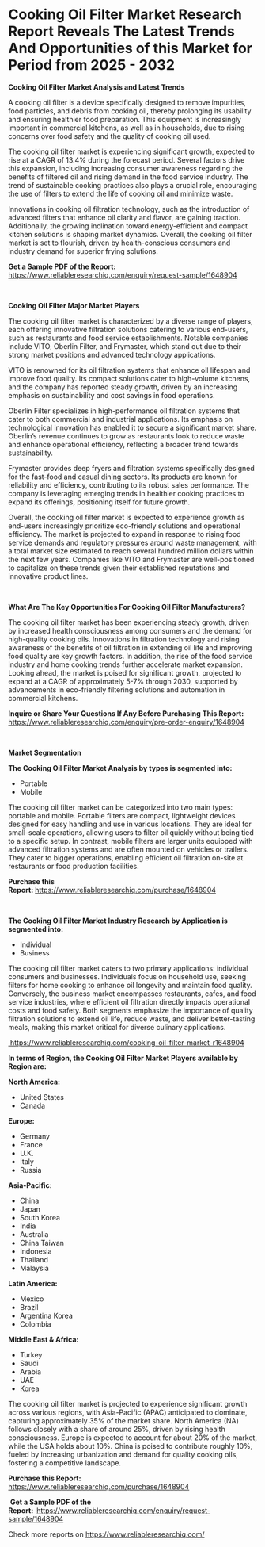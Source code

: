 <p><h1>Cooking Oil Filter Market Research Report Reveals The Latest Trends And Opportunities of this Market for Period from 2025 - 2032</h1></p><p><strong>Cooking Oil Filter Market Analysis and Latest Trends</strong></p>
<p><p>A cooking oil filter is a device specifically designed to remove impurities, food particles, and debris from cooking oil, thereby prolonging its usability and ensuring healthier food preparation. This equipment is increasingly important in commercial kitchens, as well as in households, due to rising concerns over food safety and the quality of cooking oil used. </p><p>The cooking oil filter market is experiencing significant growth, expected to rise at a CAGR of 13.4% during the forecast period. Several factors drive this expansion, including increasing consumer awareness regarding the benefits of filtered oil and rising demand in the food service industry. The trend of sustainable cooking practices also plays a crucial role, encouraging the use of filters to extend the life of cooking oil and minimize waste. </p><p>Innovations in cooking oil filtration technology, such as the introduction of advanced filters that enhance oil clarity and flavor, are gaining traction. Additionally, the growing inclination toward energy-efficient and compact kitchen solutions is shaping market dynamics. Overall, the cooking oil filter market is set to flourish, driven by health-conscious consumers and industry demand for superior frying solutions.</p></p>
<p><strong>Get a Sample PDF of the Report:&nbsp;</strong> <a href="https://www.reliableresearchiq.com/enquiry/request-sample/1648904?utm_campaign=103&utm_medium=2&utm_source=Github&utm_content=ia&utm_term=07022025&utm_id=cooking-oil-filter">https://www.reliableresearchiq.com/enquiry/request-sample/1648904</a></p>
<p>&nbsp;</p>
<p><strong>Cooking Oil Filter Major Market Players</strong></p>
<p><p>The cooking oil filter market is characterized by a diverse range of players, each offering innovative filtration solutions catering to various end-users, such as restaurants and food service establishments. Notable companies include VITO, Oberlin Filter, and Frymaster, which stand out due to their strong market positions and advanced technology applications.</p><p>VITO is renowned for its oil filtration systems that enhance oil lifespan and improve food quality. Its compact solutions cater to high-volume kitchens, and the company has reported steady growth, driven by an increasing emphasis on sustainability and cost savings in food operations.</p><p>Oberlin Filter specializes in high-performance oil filtration systems that cater to both commercial and industrial applications. Its emphasis on technological innovation has enabled it to secure a significant market share. Oberlin’s revenue continues to grow as restaurants look to reduce waste and enhance operational efficiency, reflecting a broader trend towards sustainability.</p><p>Frymaster provides deep fryers and filtration systems specifically designed for the fast-food and casual dining sectors. Its products are known for reliability and efficiency, contributing to its robust sales performance. The company is leveraging emerging trends in healthier cooking practices to expand its offerings, positioning itself for future growth.</p><p>Overall, the cooking oil filter market is expected to experience growth as end-users increasingly prioritize eco-friendly solutions and operational efficiency. The market is projected to expand in response to rising food service demands and regulatory pressures around waste management, with a total market size estimated to reach several hundred million dollars within the next few years. Companies like VITO and Frymaster are well-positioned to capitalize on these trends given their established reputations and innovative product lines.</p></p>
<p>&nbsp;</p>
<p><strong>What Are The Key Opportunities For Cooking Oil Filter Manufacturers?</strong></p>
<p><p>The cooking oil filter market has been experiencing steady growth, driven by increased health consciousness among consumers and the demand for high-quality cooking oils. Innovations in filtration technology and rising awareness of the benefits of oil filtration in extending oil life and improving food quality are key growth factors. In addition, the rise of the food service industry and home cooking trends further accelerate market expansion. Looking ahead, the market is poised for significant growth, projected to expand at a CAGR of approximately 5-7% through 2030, supported by advancements in eco-friendly filtering solutions and automation in commercial kitchens.</p></p>
<p><strong>Inquire or Share Your Questions If Any Before Purchasing This Report:</strong> <a href="https://www.reliableresearchiq.com/enquiry/pre-order-enquiry/1648904?utm_campaign=103&utm_medium=2&utm_source=Github&utm_content=ia&utm_term=07022025&utm_id=cooking-oil-filter">https://www.reliableresearchiq.com/enquiry/pre-order-enquiry/1648904</a></p>
<p>&nbsp;</p>
<p><strong>Market Segmentation</strong></p>
<p><strong>The Cooking Oil Filter Market Analysis by types is segmented into:</strong></p>
<p><ul><li>Portable</li><li>Mobile</li></ul></p>
<p><p>The cooking oil filter market can be categorized into two main types: portable and mobile. Portable filters are compact, lightweight devices designed for easy handling and use in various locations. They are ideal for small-scale operations, allowing users to filter oil quickly without being tied to a specific setup. In contrast, mobile filters are larger units equipped with advanced filtration systems and are often mounted on vehicles or trailers. They cater to bigger operations, enabling efficient oil filtration on-site at restaurants or food production facilities.</p></p>
<p><strong>Purchase this Report:&nbsp;</strong><a href="https://www.reliableresearchiq.com/purchase/1648904?utm_campaign=103&utm_medium=2&utm_source=Github&utm_content=ia&utm_term=07022025&utm_id=cooking-oil-filter">https://www.reliableresearchiq.com/purchase/1648904</a></p>
<p>&nbsp;</p>
<p><strong>The Cooking Oil Filter Market Industry Research by Application is segmented into:</strong></p>
<p><ul><li>Individual</li><li>Business</li></ul></p>
<p><p>The cooking oil filter market caters to two primary applications: individual consumers and businesses. Individuals focus on household use, seeking filters for home cooking to enhance oil longevity and maintain food quality. Conversely, the business market encompasses restaurants, cafes, and food service industries, where efficient oil filtration directly impacts operational costs and food safety. Both segments emphasize the importance of quality filtration solutions to extend oil life, reduce waste, and deliver better-tasting meals, making this market critical for diverse culinary applications.</p></p>
<p><a href="https://www.reliableresearchiq.com/cooking-oil-filter-market-r1648904?utm_campaign=103&utm_medium=2&utm_source=Github&utm_content=ia&utm_term=07022025&utm_id=cooking-oil-filter">&nbsp;https://www.reliableresearchiq.com/cooking-oil-filter-market-r1648904</a></p>
<p><strong>In terms of Region, the Cooking Oil Filter Market Players available by Region are:</strong></p>
<p>
    <p> <strong> North America: </strong>
        <ul>
            <li>United States</li>
            <li>Canada</li>
        </ul>
        </p> 
    <p> <strong> Europe: </strong>
        <ul>
            <li>Germany</li>
            <li>France</li>
            <li>U.K.</li>
            <li>Italy</li>
            <li>Russia</li>
        </ul>
        </p> 
    <p> <strong> Asia-Pacific: </strong>
        <ul>
            <li>China</li>
            <li>Japan</li>
            <li>South Korea</li>
            <li>India</li>
            <li>Australia</li>
            <li>China Taiwan</li>
            <li>Indonesia</li>
            <li>Thailand</li>
            <li>Malaysia</li>
        </ul>
        </p> 
    <p> <strong> Latin America: </strong>
        <ul>
            <li>Mexico</li>
            <li>Brazil</li>
            <li>Argentina Korea</li>
            <li>Colombia</li>
        </ul>
        </p> 
    <p> <strong> Middle East & Africa: </strong>
        <ul>
            <li>Turkey</li>
            <li>Saudi</li>
            <li>Arabia</li>
            <li>UAE</li>
            <li>Korea</li>
        </ul>
    </p>
    </p>
<p><p>The cooking oil filter market is projected to experience significant growth across various regions, with Asia-Pacific (APAC) anticipated to dominate, capturing approximately 35% of the market share. North America (NA) follows closely with a share of around 25%, driven by rising health consciousness. Europe is expected to account for about 20% of the market, while the USA holds about 10%. China is poised to contribute roughly 10%, fueled by increasing urbanization and demand for quality cooking oils, fostering a competitive landscape.</p></p>
<p><strong>Purchase this Report: </strong><a href="https://www.reliableresearchiq.com/purchase/1648904?utm_campaign=103&utm_medium=2&utm_source=Github&utm_content=ia&utm_term=07022025&utm_id=cooking-oil-filter">https://www.reliableresearchiq.com/purchase/1648904</a></p>
<p>&nbsp;<strong>Get a Sample PDF of the Report:&nbsp;&nbsp;</strong><a href="https://www.reliableresearchiq.com/enquiry/request-sample/1648904?utm_campaign=103&utm_medium=2&utm_source=Github&utm_content=ia&utm_term=07022025&utm_id=cooking-oil-filter">https://www.reliableresearchiq.com/enquiry/request-sample/1648904</a></p>
<p><strong></strong></p>
<p>Check more reports on <a href="https://www.reliableresearchiq.com/?utm_campaign=103&utm_medium=2&utm_source=Github&utm_content=ia&utm_term=07022025&utm_id=cooking-oil-filter">https://www.reliableresearchiq.com/</a></p>